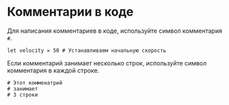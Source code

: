 # Комментарии в коде

Для написания комментариев в коде, используйте символ комментария `#`.

```ride
let velocity = 50 # Устанавливаем начальную скорость
```

Если комментарий занимает несколько строк, используйте символ комментария в каждой строке.

```ride
# Этот комменатрий
# занимает
# 3 строки
```